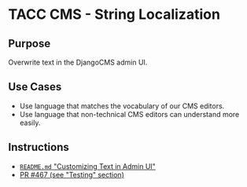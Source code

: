 # TACC CMS - String Localization

## Purpose

Overwrite text in the DjangoCMS admin UI.

## Use Cases

- Use language that matches the vocabulary of our CMS editors.
- Use language that non-technical CMS editors can understand more easily.

## Instructions

- [`README.md` "Customizing Text in Admin UI"](../../../../docs/develop-project.md#customize-admin-ui-text)
- [PR #467 (see "Testing" section)](https://github.com/TACC/Core-CMS/pull/467)
